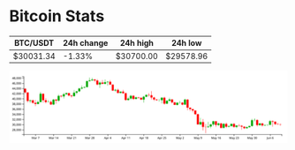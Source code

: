 # Bitcoin Stats

BTC/USDT|24h change|24h high|24h low|
|---|---|---|---|
|$30031.34|-1.33%|$30700.00|$29578.96|

<img src="./chart.svg">
